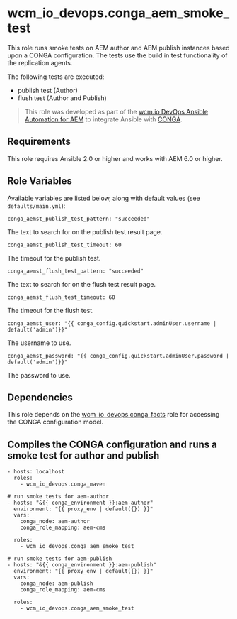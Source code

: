 # wcm_io_devops.conga_aem_smoke_test

This role runs smoke tests on AEM author and AEM publish instances based
upon a CONGA configuration. The tests use the build in test
functionality of the replication agents.

The following tests are executed:
* publish test (Author)
* flush test (Author and Publish)

> This role was developed as part of the
> [wcm.io DevOps Ansible Automation for AEM](http://devops.wcm.io/ansible-aem/)
> to integrate Ansible with
> [CONGA](http://devops.wcm.io/conga/).

## Requirements

This role requires Ansible 2.0 or higher and works with AEM 6.0 or
higher.

## Role Variables

Available variables are listed below, along with default values (see `defaults/main.yml`):

    conga_aemst_publish_test_pattern: "succeeded"

The text to search for on the publish test result page.

    conga_aemst_publish_test_timeout: 60

The timeout for the publish test.

    conga_aemst_flush_test_pattern: "succeeded"

The text to search for on the flush test result page.

    conga_aemst_flush_test_timeout: 60

The timeout for the flush test.

    conga_aemst_user: "{{ conga_config.quickstart.adminUser.username | default('admin')}}"

The username to use.
    
    conga_aemst_password: "{{ conga_config.quickstart.adminUser.password | default('admin')}}"

The password to use.

## Dependencies

This role depends on the
[wcm_io_devops.conga_facts](https://github.com/wcm-io-devops/ansible-conga-facts) role
for accessing the CONGA configuration model.

## Compiles the CONGA configuration and runs a smoke test for author and publish

    - hosts: localhost
	  roles:
	    - wcm_io_devops.conga_maven
	
	# run smoke tests for aem-author
    - hosts: "&{{ conga_environment }}:aem-author"
      environment: "{{ proxy_env | default({}) }}"
      vars:
        conga_node: aem-author
        conga_role_mapping: aem-cms
    
      roles:
        - wcm_io_devops.conga_aem_smoke_test
    
    # run smoke tests for aem-publish
    - hosts: "&{{ conga_environment }}:aem-publish"
      environment: "{{ proxy_env | default({}) }}"
      vars:
        conga_node: aem-publish
        conga_role_mapping: aem-cms
    
      roles:
        - wcm_io_devops.conga_aem_smoke_test
